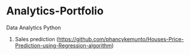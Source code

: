 # Analytics-Portfolio
Data Analytics
Python
1. Sales prediction (https://github.com/phancykemunto/Houses-Price-Prediction-using-Regression-algorithm)
